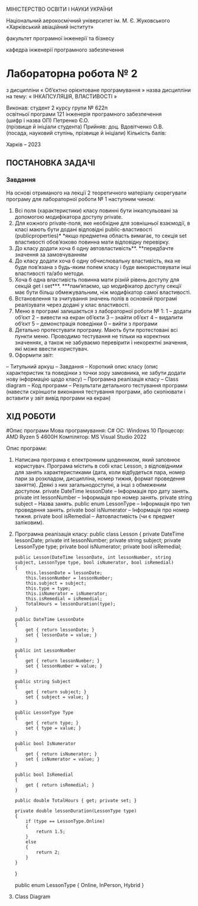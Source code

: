 МІНІСТЕРСТВО ОСВІТИ І НАУКИ УКРАЇНИ

Національний аерокосмічний університет ім. М. Є. Жуковського
«Харківський авіаційний інститут»

факультет програмної інженерії та бізнесу

кафедра інженерії програмного забезпечення

# Лабораторна робота № 2

з дисципліни «	Об’єктно орієнтоване програмування		»
назва дисципліни
на тему: « ІНКАПСУЛЯЦІЯ, ВЛАСТИВОСТІ »



Виконав: студент 2 курсу групи № 	622п	
освітньої програми
121 інженерія програмного забезпечення	
                             (шифр і назва ОП)
		Петренко Є.О.                                   	
 (прізвище й ініціали студента)
Прийняв:	доц. Вдовітченко О.В.		 
(посада, науковий ступінь, прізвище й ініціали)
Кількість балів: 					









Харків – 2023

## ПОСТАНОВКА ЗАДАЧІ

### Завдання

На основі отриманого на лекції 2 теоретичного матеріалу скорегувати програму для лабораторної роботи № 1 наступним чином: 
1.	Всі поля (характеристики) класу повинні бути інкапсульовані за допомогою модифікатора доступу private.
2.	Для кожного private-поля, яке необхідне для зовнішньої взаємодії, в класі мають бути додані відповідні public-властивості (publicproperties)*
*якщо предметна область вимагає, то секція set властивості обов’язково повинна мати відповідну перевірку.
3.	До класу додати хоча б одну автовластивість**.
**передбачте значення за замовчуванням
4.	До класу додати хоча б одну обчислювальну властивість, яка не буде пов’язана з будь-яким полем класу і буде використовувати інші властивості та/або методи.
5.	Хоча б одна властивість повинна мати різній рівень доступу для секцій get і set***.
***пам’ятаємо, що модифікатор доступу секції має бути більш обмежувальним, ніж модифікатор самої властивості.
6.	Встановлення та зчитування значень полів в основній програмі реалізувати через додані у клас властивості.
7.	Меню в програмі залишається з лабораторної роботи № 1: 
1 – додати об’єкт 
2 – вивести на екран об’єкти 
3 – знайти об’єкт 
4 – видалити об’єкт 
5 – демонстрація поведінки 
0 – вийти з програми
8.	Детально протестувати програму. Мають бути протестовані всі пункти меню. Проводимо тестування не тільки на коректних значеннях, а також не забуваємо перевірити і некоректні значення, які може ввести користувач.
9.	Оформити звіт:

–	Титульний аркуш
–	Завдання
–	Короткий опис класу (опис характеристик та поведінки з точки зору замовника, не забути додати нову інформацію щодо класу)
–	Програмна реалізація класу
–	Class diagram
–	Код програми
–	Результати детального тестування програми (навести скріншоти виконання тестування програми, або скопіювати і вставити у звіт вивід програми на екран)

## ХІД РОБОТИ

#Опис програми
Мова програмування: С#
ОС: Windows 10
Процесор: AMD Ryzen 5 4600H
Компілятор: MS Visual Studio 2022

Опис програми:
1.	Написана програма є електронним щоденником, який заповнює користувач. Програма містить в собі клас Lesson, з відповідними для занять характеристиками (дата, коли відбудеться пара, номер пари за розкладом, дисципліна, номер тижня, формат проведення заняття). Деякі з них загальнодоступні, а інші з обмеженим доступом.
private DateTime lessonDate – Інформація про дату занять.
private int lessonNumber – Інформація про номер занять.
private string subject – Назва занять.
public enum LessonType – Інформація про тип проведення занять.
private bool isNumerator – Інформація про номер тижня.
private bool isRemedial – Автовластивість (чи є предмет заліковим).
2.	Програмна реалізація класу:
public class Lesson
    {
        private DateTime lessonDate;
        private int lessonNumber;
        private string subject;
        private LessonType type;
        private bool isNumerator;
        private bool isRemedial;

        public Lesson(DateTime lessonDate, int lessonNumber, string subject, LessonType type, bool isNumerator, bool isRemedial)
        {
            this.lessonDate = lessonDate;
            this.lessonNumber = lessonNumber;
            this.subject = subject;
            this.type = type;
            this.isNumerator = isNumerator;
            this.isRemedial = isRemedial;
            TotalHours = lessonDuration(type);
        }

        public DateTime LessonDate
        {
            get { return lessonDate; }
            set { lessonDate = value; }
        }

        public int LessonNumber
        {
            get { return lessonNumber; }
            set { lessonNumber = value; }
        }

        public string Subject
        {
            get { return subject; }
            set { subject = value; }
        }

        public LessonType Type
        {
            get { return type; }
            set { type = value; }
        }

        public bool IsNumerator
        {
            get { return isNumerator; }
            set { isNumerator = value; }
        }

        public bool IsRemedial
        {
            get { return isRemedial; }
        }

        public double TotalHours { get; private set; }

        private double lessonDuration(LessonType type)
        {
            if (type == LessonType.Online)
            {
                return 1.5;
            }
            else
            {
                return 2;
            }
        }
    }

    public enum LessonType
    {
        Online,
        InPerson,
        Hybrid
    }

1.	Class Diagram


   [dill]: <https://github.com/joemccann/dillinger>
   [git-repo-url]: <https://github.com/joemccann/dillinger.git>
   [john gruber]: <http://daringfireball.net>
   [df1]: <http://daringfireball.net/projects/markdown/>
   [markdown-it]: <https://github.com/markdown-it/markdown-it>
   [Ace Editor]: <http://ace.ajax.org>
   [node.js]: <http://nodejs.org>
   [Twitter Bootstrap]: <http://twitter.github.com/bootstrap/>
   [jQuery]: <http://jquery.com>
   [@tjholowaychuk]: <http://twitter.com/tjholowaychuk>
   [express]: <http://expressjs.com>
   [AngularJS]: <http://angularjs.org>
   [Gulp]: <http://gulpjs.com>

   [PlDb]: <https://github.com/joemccann/dillinger/tree/master/plugins/dropbox/README.md>
   [PlGh]: <https://github.com/joemccann/dillinger/tree/master/plugins/github/README.md>
   [PlGd]: <https://github.com/joemccann/dillinger/tree/master/plugins/googledrive/README.md>
   [PlOd]: <https://github.com/joemccann/dillinger/tree/master/plugins/onedrive/README.md>
   [PlMe]: <https://github.com/joemccann/dillinger/tree/master/plugins/medium/README.md>
   [PlGa]: <https://github.com/RahulHP/dillinger/blob/master/plugins/googleanalytics/README.md>
